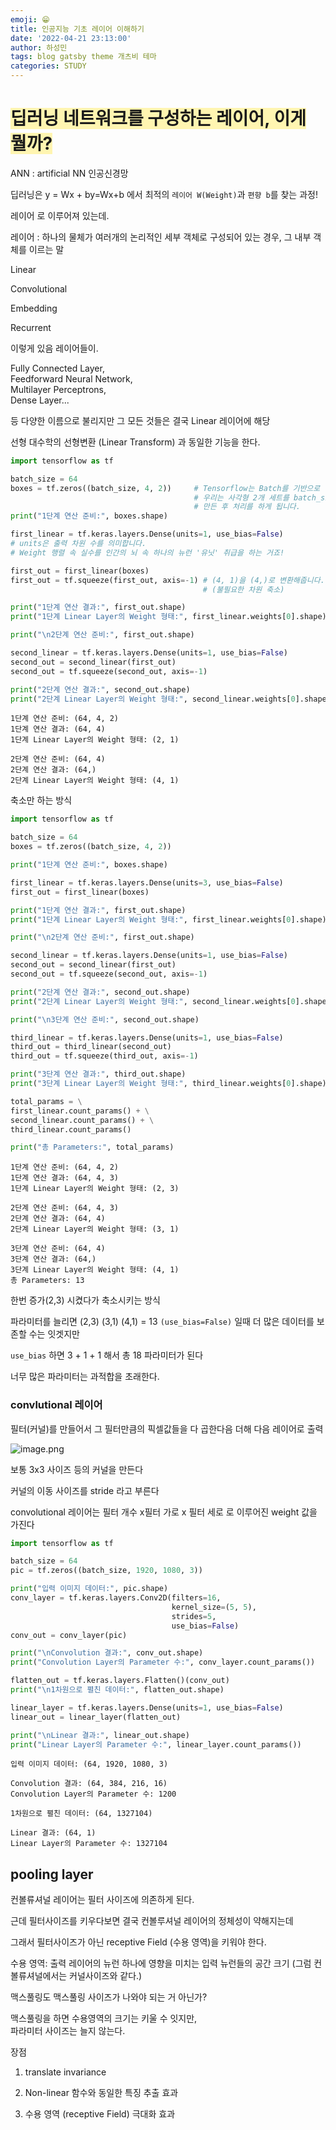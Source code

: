 ```yaml
---
emoji: 😁
title: 인공지능 기초 레이어 이해하기
date: '2022-04-21 23:13:00'
author: 하성민
tags: blog gatsby theme 개츠비 테마
categories: STUDY
---
```


# <span style='background-color: #fff5b1'>딥러닝 네트워크를 구성하는 레이어, 이게 뭘까?</span>
ANN : artificial NN 인공신경망

딥러닝은 y = Wx + by=Wx+b 에서 최적의 `레이어 W(Weight)`과 `편향 b`를 찾는 과정!

레이어 로 이루어져 있는데.

레이어 : 하나의 물체가 여러개의 논리적인 세부 객체로 구성되어 있는 경우, 그 내부 객체를 이르는 말

Linear

Convolutional

Embedding

Recurrent 

이렇게 있음 레이어들이.

Fully Connected Layer,  
Feedforward Neural Network,  
Multilayer Perceptrons,  
Dense Layer... 

등 다양한 이름으로 불리지만 그 모든 것들은 결국 Linear 레이어에 해당

선형 대수학의 선형변환 (Linear Transform) 과 동일한 기능을 한다.




```python
import tensorflow as tf

batch_size = 64
boxes = tf.zeros((batch_size, 4, 2))     # Tensorflow는 Batch를 기반으로 동작하기에,
                                         # 우리는 사각형 2개 세트를 batch_size개만큼
                                         # 만든 후 처리를 하게 됩니다.
print("1단계 연산 준비:", boxes.shape)

first_linear = tf.keras.layers.Dense(units=1, use_bias=False) 
# units은 출력 차원 수를 의미합니다.
# Weight 행렬 속 실수를 인간의 뇌 속 하나의 뉴런 '유닛' 취급을 하는 거죠!

first_out = first_linear(boxes)
first_out = tf.squeeze(first_out, axis=-1) # (4, 1)을 (4,)로 변환해줍니다.
                                           # (불필요한 차원 축소)

print("1단계 연산 결과:", first_out.shape)
print("1단계 Linear Layer의 Weight 형태:", first_linear.weights[0].shape)

print("\n2단계 연산 준비:", first_out.shape)

second_linear = tf.keras.layers.Dense(units=1, use_bias=False)
second_out = second_linear(first_out)
second_out = tf.squeeze(second_out, axis=-1)

print("2단계 연산 결과:", second_out.shape)
print("2단계 Linear Layer의 Weight 형태:", second_linear.weights[0].shape)
```

    1단계 연산 준비: (64, 4, 2)
    1단계 연산 결과: (64, 4)
    1단계 Linear Layer의 Weight 형태: (2, 1)
    
    2단계 연산 준비: (64, 4)
    2단계 연산 결과: (64,)
    2단계 Linear Layer의 Weight 형태: (4, 1)


축소만 하는 방식


```python
import tensorflow as tf

batch_size = 64
boxes = tf.zeros((batch_size, 4, 2))

print("1단계 연산 준비:", boxes.shape)

first_linear = tf.keras.layers.Dense(units=3, use_bias=False)
first_out = first_linear(boxes)

print("1단계 연산 결과:", first_out.shape)
print("1단계 Linear Layer의 Weight 형태:", first_linear.weights[0].shape)

print("\n2단계 연산 준비:", first_out.shape)

second_linear = tf.keras.layers.Dense(units=1, use_bias=False)
second_out = second_linear(first_out)
second_out = tf.squeeze(second_out, axis=-1)

print("2단계 연산 결과:", second_out.shape)
print("2단계 Linear Layer의 Weight 형태:", second_linear.weights[0].shape)

print("\n3단계 연산 준비:", second_out.shape)

third_linear = tf.keras.layers.Dense(units=1, use_bias=False)
third_out = third_linear(second_out)
third_out = tf.squeeze(third_out, axis=-1)

print("3단계 연산 결과:", third_out.shape)
print("3단계 Linear Layer의 Weight 형태:", third_linear.weights[0].shape)

total_params = \
first_linear.count_params() + \
second_linear.count_params() + \
third_linear.count_params()

print("총 Parameters:", total_params)
```

    1단계 연산 준비: (64, 4, 2)
    1단계 연산 결과: (64, 4, 3)
    1단계 Linear Layer의 Weight 형태: (2, 3)
    
    2단계 연산 준비: (64, 4, 3)
    2단계 연산 결과: (64, 4)
    2단계 Linear Layer의 Weight 형태: (3, 1)
    
    3단계 연산 준비: (64, 4)
    3단계 연산 결과: (64,)
    3단계 Linear Layer의 Weight 형태: (4, 1)
    총 Parameters: 13


한번 증가(2,3) 시켰다가 축소시키는 방식


파라미터를 늘리면 (2,3) (3,1) (4,1) = 13  `(use_bias=False)` 일때
더 많은 데이터를 보존할 수는 잇겟지만

`use_bias` 하면 3 + 1 + 1 해서 총 18 파라미터가 된다


너무 많은 파라미터는 과적합을 초래한다.

### convlutional 레이어

필터(커널)를 만들어서 그 필터만큼의 픽셀값들을 다 곱한다음 더해 다음 레이어로 출력  

![image.png](attachment:image.png)

보통 3x3 사이즈 등의 커널을 만든다

커널의 이동 사이즈를 stride 라고 부른다

convolutional 레이어는 필터 개수 x필터 가로 x 필터 세로 로 이루어진 weight 값을 가진다


```python
import tensorflow as tf

batch_size = 64
pic = tf.zeros((batch_size, 1920, 1080, 3))

print("입력 이미지 데이터:", pic.shape)
conv_layer = tf.keras.layers.Conv2D(filters=16,
                                    kernel_size=(5, 5),
                                    strides=5,
                                    use_bias=False)
conv_out = conv_layer(pic)

print("\nConvolution 결과:", conv_out.shape)
print("Convolution Layer의 Parameter 수:", conv_layer.count_params())

flatten_out = tf.keras.layers.Flatten()(conv_out)
print("\n1차원으로 펼친 데이터:", flatten_out.shape)

linear_layer = tf.keras.layers.Dense(units=1, use_bias=False)
linear_out = linear_layer(flatten_out)

print("\nLinear 결과:", linear_out.shape)
print("Linear Layer의 Parameter 수:", linear_layer.count_params())
```

    입력 이미지 데이터: (64, 1920, 1080, 3)
    
    Convolution 결과: (64, 384, 216, 16)
    Convolution Layer의 Parameter 수: 1200
    
    1차원으로 펼친 데이터: (64, 1327104)
    
    Linear 결과: (64, 1)
    Linear Layer의 Parameter 수: 1327104


## pooling layer

컨볼류셔널 레이어는 필터 사이즈에 의존하게 된다.

근데 필터사이즈를 키우다보면 결국 컨볼루셔널 레이어의 정체성이 약해지는데  

그래서 필터사이즈가 아닌 receptive Field (수용 영역)을 키워야 한다.

수용 영역:  출력 레이어의 뉴런 하나에 영향을 미치는 입력 뉴런들의 공간 크기
(그럼 컨볼류셔널에서는 커널사이즈와 같다.)

맥스풀링도 맥스풀링 사이즈가 나와야 되는 거 아닌가?

맥스풀링을 하면 수용영역의 크기는 키울 수 잇지만,  
파라미터 사이즈는 늘지 않는다.

장점

1. translate invariance 

2. Non-linear 함수와 동일한 특징 추출 효과

3. 수용 영역 (receptive Field) 극대화 효과

```toc

```

